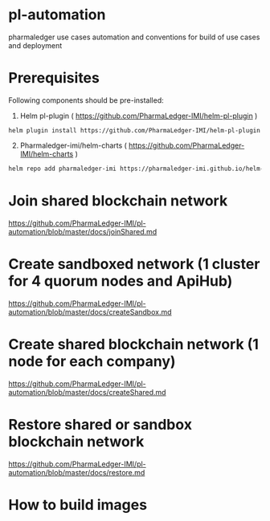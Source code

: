 # pl-automation
pharmaledger use cases automation and conventions for build of use cases and deployment

# Prerequisites
Following components should be pre-installed:
1. Helm pl-plugin ( https://github.com/PharmaLedger-IMI/helm-pl-plugin )
```shell
helm plugin install https://github.com/PharmaLedger-IMI/helm-pl-plugin
```
2. Pharmaledger-imi/helm-charts ( https://github.com/PharmaLedger-IMI/helm-charts )
```bash
helm repo add pharmaledger-imi https://pharmaledger-imi.github.io/helm-charts
```
# Join shared blockchain network 
https://github.com/PharmaLedger-IMI/pl-automation/blob/master/docs/joinShared.md

# Create sandboxed  network (1 cluster for 4 quorum nodes and ApiHub)
https://github.com/PharmaLedger-IMI/pl-automation/blob/master/docs/createSandbox.md

# Create shared blockchain network (1 node for each company)
https://github.com/PharmaLedger-IMI/pl-automation/blob/master/docs/createShared.md

# Restore shared or sandbox blockchain network 
https://github.com/PharmaLedger-IMI/pl-automation/blob/master/docs/restore.md

# How to build images 


